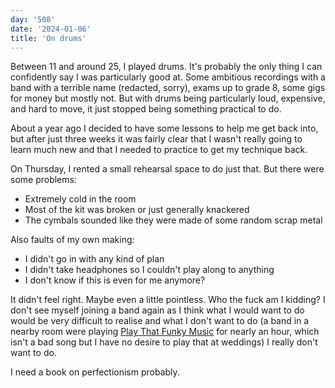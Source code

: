 ```yaml
---
day: '508'
date: '2024-01-06'
title: 'On drums'
---
```


Between 11 and around 25, I played drums. It's probably the only thing I can confidently say I was particularly good at. Some ambitious recordings with a band with a terrible name (redacted, sorry), exams up to grade 8, some gigs for money but mostly not. But with drums being particularly loud, expensive, and hard to move, it just stopped being something practical to do.

About a year ago I decided to have some lessons to help me get back into, but after just three weeks it was fairly clear that I wasn't really going to learn much new and that I needed to practice to get my technique back.

On Thursday, I rented a small rehearsal space to do just that. But there were some problems:

- Extremely cold in the room
- Most of the kit was broken or just generally knackered
- The cymbals sounded like they were made of some random scrap metal

Also faults of my own making:

- I didn't go in with any kind of plan
- I didn't take headphones so I couldn't play along to anything
- I don't know if this is even for me anymore?

It didn't feel right. Maybe even a little pointless. Who the fuck am I kidding? I don't see myself joining a band again as I think what I would want to do would be very difficult to realise and what I don't want to do (a band in a nearby room were playing [Play That Funky Music](https://www.youtube.com/watch?v=BHcYFxU4fMo) for nearly an hour, which isn't a bad song but I have no desire to play that at weddings) I really don't want to do.

I need a book on perfectionism probably.
